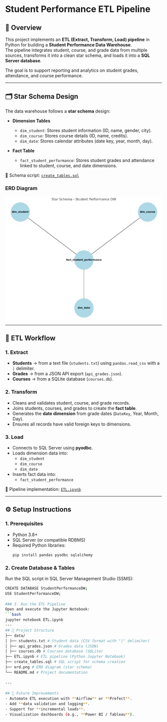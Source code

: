 # Student Performance ETL Pipeline  

## 📌 Overview  
This project implements an **ETL (Extract, Transform, Load) pipeline** in Python for building a **Student Performance Data Warehouse**.  
The pipeline integrates student, course, and grade data from multiple sources, transforms it into a clean star schema, and loads it into a **SQL Server database**.  

The goal is to support reporting and analytics on student grades, attendance, and course performance.  

---

## 🗂️ Star Schema Design  
The data warehouse follows a **star schema** design:  

- **Dimension Tables**  
  - `dim_student`: Stores student information (ID, name, gender, city).  
  - `dim_course`: Stores course details (ID, name, credits).  
  - `dim_date`: Stores calendar attributes (date key, year, month, day).  

- **Fact Table**  
  - `fact_student_performance`: Stores student grades and attendance linked to student, course, and date dimensions.  

📂 Schema script: [`create_tables.sql`](create_tables.sql)  

### ERD Diagram  
![Star Schema](erd.png)  

---

## 🔄 ETL Workflow  

### 1. Extract  
- **Students** → from a text file (`students.txt`) using `pandas.read_csv` with a `|` delimiter.  
- **Grades** → from a JSON API export (`api_grades.json`).  
- **Courses** → from a SQLite database (`courses.db`).  

### 2. Transform  
- Cleans and validates student, course, and grade records.  
- Joins students, courses, and grades to create the **fact table**.  
- Generates the **date dimension** from grade dates (`DateKey`, Year, Month, Day).  
- Ensures all records have valid foreign keys to dimensions.  

### 3. Load  
- Connects to SQL Server using **pyodbc**.  
- Loads dimension data into:  
  - `dim_student`  
  - `dim_course`  
  - `dim_date`  
- Inserts fact data into:  
  - `fact_student_performance`  

📓 Pipeline implementation: [`ETL.ipynb`](ETL.ipynb)  

---

## ⚙️ Setup Instructions  

### 1. Prerequisites  
- Python 3.8+  
- SQL Server (or compatible RDBMS)  
- Required Python libraries:  
  ```bash
  pip install pandas pyodbc sqlalchemy
  
### 2. Create Database & Tables
  Run the SQL script in SQL Server Management Studio (SSMS): 
   ```bash
  CREATE DATABASE StudentPerformanceDW;
  USE StudentPerformanceDW;

### 3. Run the ETL Pipeline
  Open and execute the Jupyter Notebook:
  ```bash
  jupyter notebook ETL.ipynb
---
## 📂 Project Structure  
├── data/
│ ├── students.txt # Student data (CSV format with "|" delimiter)
│ ├── api_grades.json # Grades data (JSON)
│ ├── courses.db # Courses database (SQLite)
├── ETL.ipynb # ETL pipeline (Python Jupyter Notebook)
├── create_tables.sql # SQL script for schema creation
├── erd.png # ERD diagram (star schema)
└── README.md # Project documentation

---

## 🚀 Future Improvements  
- Automate ETL execution with **Airflow** or **Prefect**.  
- Add **data validation and logging**.  
- Support for **incremental loads**.  
- Visualization dashboards (e.g., **Power BI / Tableau**).  

